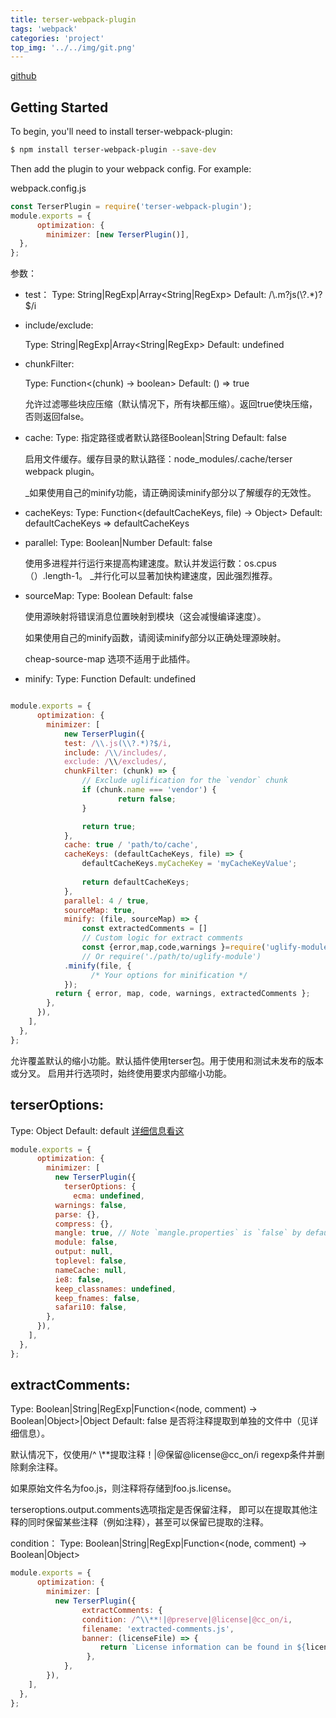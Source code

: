 ```yaml
---
title: terser-webpack-plugin
tags: 'webpack'
categories: 'project'
top_img: '../../img/git.png'
---
```



<a href="https://github.com/webpack-contrib/terser-webpack-plugin" target="_blank">github</a>

## Getting Started
To begin, you'll need to install terser-webpack-plugin:
``` bash
$ npm install terser-webpack-plugin --save-dev
```

Then add the plugin to your webpack config. For example:

webpack.config.js
``` javascript
const TerserPlugin = require('terser-webpack-plugin');
module.exports = {
      optimization: {
        minimizer: [new TerserPlugin()],
  },
};
```

参数：

* test：
Type: String|RegExp|Array<String|RegExp> Default: /\\.m?js(\\?.*)?$/i


* include/exclude:

    Type: String|RegExp|Array<String|RegExp> Default: undefined


* chunkFilter:

    Type: Function<(chunk) -> boolean> Default: () => true

    允许过滤哪些块应压缩（默认情况下，所有块都压缩）。返回true使块压缩，否则返回false。
* cache:
    Type: 指定路径或者默认路径Boolean|String Default: false

    启用文件缓存。缓存目录的默认路径：node_modules/.cache/terser webpack plugin。

    _如果使用自己的minify功能，请正确阅读minify部分以了解缓存的无效性。


* cacheKeys:
    Type: Function<(defaultCacheKeys, file) -> Object> Default: defaultCacheKeys => defaultCacheKeys

* parallel:
    Type: Boolean|Number Default: false

    使用多进程并行运行来提高构建速度。默认并发运行数：os.cpus（）.length-1。
    _并行化可以显著加快构建速度，因此强烈推荐。

* sourceMap:
    Type: Boolean Default: false

    使用源映射将错误消息位置映射到模块（这会减慢编译速度）。

    如果使用自己的minify函数，请阅读minify部分以正确处理源映射。

    cheap-source-map  选项不适用于此插件。

* minify:
    Type: Function Default: undefined



``` javascript

module.exports = {
      optimization: {
        minimizer: [
            new TerserPlugin({
            test: /\\.js(\\?.*)?$/i,
            include: /\\/includes/,
            exclude: /\\/excludes/,
            chunkFilter: (chunk) => {
                // Exclude uglification for the `vendor` chunk
                if (chunk.name === 'vendor') {
                        return false;
                }

                return true;
            },
            cache: true / 'path/to/cache',
            cacheKeys: (defaultCacheKeys, file) => {
                defaultCacheKeys.myCacheKey = 'myCacheKeyValue';
 
                return defaultCacheKeys;
            },
            parallel: 4 / true,
            sourceMap: true,
            minify: (file, sourceMap) => {
                const extractedComments = []
                // Custom logic for extract comments
                const {error,map,code,warnings }=require('uglify-module') 
                // Or require('./path/to/uglify-module')
            .minify(file, {
                  /* Your options for minification */
            });
          return { error, map, code, warnings, extractedComments };
        },
      }),
    ],
  },
};
```

允许覆盖默认的缩小功能。默认插件使用terser包。用于使用和测试未发布的版本或分叉。
启用并行选项时，始终使用要求内部缩小功能。

## terserOptions:

Type: Object Default: default
<a href="https://github.com/terser/terser#minify-options" target="_blank">详细信息看这</a>

``` javascript
module.exports = {
      optimization: {
        minimizer: [
          new TerserPlugin({
            terserOptions: {
              ecma: undefined,
          warnings: false,
          parse: {},
          compress: {},
          mangle: true, // Note `mangle.properties` is `false` by default.
          module: false,
          output: null,
          toplevel: false,
          nameCache: null,
          ie8: false,
          keep_classnames: undefined,
          keep_fnames: false,
          safari10: false,
        },
      }),
    ],
  },
};
```

## extractComments:
Type: Boolean|String|RegExp|Function<(node, comment) -> Boolean|Object>|Object Default: false
是否将注释提取到单独的文件中（见详细信息）。

默认情况下，仅使用/^ \\**提取注释！|@保留@license@cc_on/i regexp条件并删除剩余注释。

如果原始文件名为foo.js，则注释将存储到foo.js.license。

terseroptions.output.comments选项指定是否保留注释，
即可以在提取其他注释的同时保留某些注释（例如注释），甚至可以保留已提取的注释。

condition：
Type: Boolean|String|RegExp|Function<(node, comment) -> Boolean|Object>

``` javascript
module.exports = {
      optimization: {
        minimizer: [
          new TerserPlugin({
                extractComments: {
                condition: /^\\**!|@preserve|@license|@cc_on/i,
                filename: 'extracted-comments.js',
                banner: (licenseFile) => {
                    return `License information can be found in ${licenseFile}`;
                 },
            },
        }),
    ],
  },
};

```
